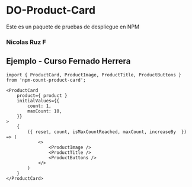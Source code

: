 # DO-Product-Card

Este es un paquete de pruebas de despliegue en NPM

### Nicolas Ruz F

## Ejemplo - Curso Fernado Herrera
```
import { ProductCard, ProductImage, ProductTitle, ProductButtons } from 'npm-count-product-card';
```

```
<ProductCard 
    product={ product }
    initialValues={{
        count: 1,
        maxCount: 10,
    }}
>
    {
        ({ reset, count, isMaxCountReached, maxCount, increaseBy  }) => (
            <>
                <ProductImage />
                <ProductTitle />
                <ProductButtons />
            </>
        )
    }
</ProductCard>
```